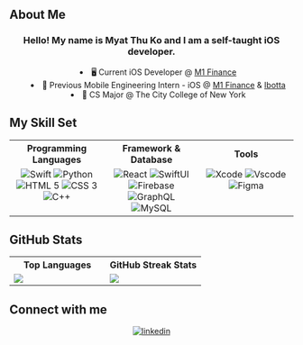## About Me

<div align="left">
  <h3 align="center"> Hello! My name is Myat Thu Ko and I am a self-taught iOS developer. </h3>
  <ul style="list-style-position: inside; text-align: center;">
    <li> 🖥 Current iOS Developer @ <a href="https://m1.com/" target="_blank">M1 Finance</a></li>
    <li> 💼 Previous Mobile Engineering Intern - iOS @ <a href="https://m1.com/" target="_blank">M1 Finance</a> & <a href="https://home.ibotta.com/" target="_blank">Ibotta</a> </li>
    <li> 🎒 CS Major @ The City College of New York </li>
  </ul>
</div>

<!-- End of About Me -->

## My Skill Set  
<div align="center">
  <table>
    <tr> 
      <th> Programming Languages </th>
      <th> Framework & Database</th> 
      <th> Tools </th>
    </tr> 
    <tr>
      <td valign="top" width="33%">
        <div align="center">
          <img src="https://img.icons8.com/fluent/64/000000/swift.png" alt="Swift" />
          <img src="https://img.icons8.com/color/64/000000/python.png" alt="Python" />
          <img src="https://img.icons8.com/color/64/000000/html-5.png" alt="HTML 5" />
          <img src="https://img.icons8.com/color/64/000000/css3.png" alt="CSS 3" />
          <img src="https://img.icons8.com/color/64/000000/c-plus-plus-logo.png" alt="C++" />
        </div>
      </td>
      <td valign="top" width="33%%">
        <div align="center">
          <img src="https://img.icons8.com/officel/64/000000/react.png" alt="React" />
          <img src="https://img.icons8.com/fluent/64/000000/swiftui.png" alt="SwiftUI" />
          <img src="https://img.icons8.com/color/64/000000/google-firebase-console.png" alt="Firebase" />
          <img src="https://img.icons8.com/color/64/000000/graphql.png" alt="GraphQL" />
          <img src="https://img.icons8.com/color/64/000000/mysql-logo.png" alt="MySQL" />
        </div>
      </td>
      <td valign="top" width="33%"> 
        <div align="center"> 
          <img src="https://img.icons8.com/color/64/000000/xcode.png" alt="Xcode" />
          <img src="https://img.icons8.com/ios-filled/64/008CFF/visual-studio.png" alt="Vscode" /> 
          <img src="https://img.icons8.com/color/48/null/figma--v1.png" alt="Figma" />
        </div> 
      </td>
    </tr>
  </table>
</div>
  
## GitHub Stats

<div align="center">
  <table> 
    <tr>
      <th> Top Languages </th> 
      <th> GitHub Streak Stats </th>
    </tr>
    <tr> 
      <td valign="top" width="50%"> 
        <img src=
             "https://github-readme-stats.vercel.app/api/top-langs/?username=MyatThuKo&layout=compact&hide=java&theme=vision-friendly-dark&custom_title=Top%20Languages" />
      </td>
      <td valign="top" width="50%"> 
        <img src="https://github-readme-streak-stats.herokuapp.com?user=MyatThuKo&theme=vision-friendly-dark&border_radius=5&date_format=M%20j%5B%2C%20Y%5D" />
      </td>
    </tr>
  </table>
</div> 


## Connect with me  
<div align="center">
   <a href="https://linkedin.com/in/myatthuko13" target="_blank">
   <img src=https://img.shields.io/badge/linkedin-%231E77B5.svg?&style=for-the-badge&logo=linkedin&logoColor=white alt=linkedin style="margin-bottom: 5px;" />
   </a>  
</div>
